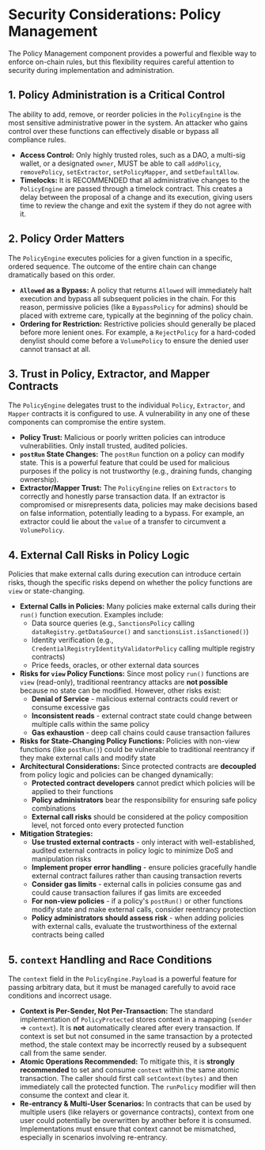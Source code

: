 # Security Considerations: Policy Management

The Policy Management component provides a powerful and flexible way to enforce on-chain rules, but this flexibility requires careful attention to security during implementation and administration.

## 1. Policy Administration is a Critical Control

The ability to add, remove, or reorder policies in the `PolicyEngine` is the most sensitive administrative power in the system. An attacker who gains control over these functions can effectively disable or bypass all compliance rules.

- **Access Control:** Only highly trusted roles, such as a DAO, a multi-sig wallet, or a designated `owner`, MUST be able to call `addPolicy`, `removePolicy`, `setExtractor`, `setPolicyMapper`, and `setDefaultAllow`.
- **Timelocks:** It is RECOMMENDED that all administrative changes to the `PolicyEngine` are passed through a timelock contract. This creates a delay between the proposal of a change and its execution, giving users time to review the change and exit the system if they do not agree with it.

## 2. Policy Order Matters

The `PolicyEngine` executes policies for a given function in a specific, ordered sequence. The outcome of the entire chain can change dramatically based on this order.

- **`Allowed` as a Bypass:** A policy that returns `Allowed` will immediately halt execution and bypass all subsequent policies in the chain. For this reason, permissive policies (like a `BypassPolicy` for admins) should be placed with extreme care, typically at the beginning of the policy chain.
- **Ordering for Restriction:** Restrictive policies should generally be placed before more lenient ones. For example, a `RejectPolicy` for a hard-coded denylist should come before a `VolumePolicy` to ensure the denied user cannot transact at all.

## 3. Trust in Policy, Extractor, and Mapper Contracts

The `PolicyEngine` delegates trust to the individual `Policy`, `Extractor`, and `Mapper` contracts it is configured to use. A vulnerability in any one of these components can compromise the entire system.

- **Policy Trust:** Malicious or poorly written policies can introduce vulnerabilities. Only install trusted, audited policies.
- **`postRun` State Changes:** The `postRun` function on a policy can modify state. This is a powerful feature that could be used for malicious purposes if the policy is not trustworthy (e.g., draining funds, changing ownership).
- **Extractor/Mapper Trust:** The `PolicyEngine` relies on `Extractors` to correctly and honestly parse transaction data. If an extractor is compromised or misrepresents data, policies may make decisions based on false information, potentially leading to a bypass. For example, an extractor could lie about the `value` of a transfer to circumvent a `VolumePolicy`.

## 4. External Call Risks in Policy Logic

Policies that make external calls during execution can introduce certain risks, though the specific risks depend on whether the policy functions are `view` or state-changing.

- **External Calls in Policies:** Many policies make external calls during their `run()` function execution. Examples include:
  - Data source queries (e.g., `SanctionsPolicy` calling `dataRegistry.getDataSource()` and `sanctionsList.isSanctioned()`)
  - Identity verification (e.g., `CredentialRegistryIdentityValidatorPolicy` calling multiple registry contracts)
  - Price feeds, oracles, or other external data sources
- **Risks for `view` Policy Functions:** Since most policy `run()` functions are `view` (read-only), traditional reentrancy attacks are **not possible** because no state can be modified. However, other risks exist:
  - **Denial of Service** - malicious external contracts could revert or consume excessive gas
  - **Inconsistent reads** - external contract state could change between multiple calls within the same policy
  - **Gas exhaustion** - deep call chains could cause transaction failures
- **Risks for State-Changing Policy Functions:** Policies with non-view functions (like `postRun()`) could be vulnerable to traditional reentrancy if they make external calls and modify state
- **Architectural Considerations:** Since protected contracts are **decoupled** from policy logic and policies can be changed dynamically:
  - **Protected contract developers** cannot predict which policies will be applied to their functions
  - **Policy administrators** bear the responsibility for ensuring safe policy combinations
  - **External call risks** should be considered at the policy composition level, not forced onto every protected function
- **Mitigation Strategies:**
  - **Use trusted external contracts** - only interact with well-established, audited external contracts in policy logic to minimize DoS and manipulation risks
  - **Implement proper error handling** - ensure policies gracefully handle external contract failures rather than causing transaction reverts
  - **Consider gas limits** - external calls in policies consume gas and could cause transaction failures if gas limits are exceeded
  - **For non-view policies** - if a policy's `postRun()` or other functions modify state and make external calls, consider reentrancy protection
  - **Policy administrators should assess risk** - when adding policies with external calls, evaluate the trustworthiness of the external contracts being called

## 5. `context` Handling and Race Conditions

The `context` field in the `PolicyEngine.Payload` is a powerful feature for passing arbitrary data, but it must be managed carefully to avoid race conditions and incorrect usage.

- **Context is Per-Sender, Not Per-Transaction:** The standard implementation of `PolicyProtected` stores context in a mapping (`sender` => `context`). It is **not** automatically cleared after every transaction. If context is set but not consumed in the same transaction by a protected method, the stale context may be incorrectly reused by a subsequent call from the same sender.
- **Atomic Operations Recommended:** To mitigate this, it is **strongly recommended** to set and consume `context` within the same atomic transaction. The caller should first call `setContext(bytes)` and then immediately call the protected function. The `runPolicy` modifier will then consume the context and clear it.
- **Re-entrancy & Multi-User Scenarios:** In contracts that can be used by multiple users (like relayers or governance contracts), context from one user could potentially be overwritten by another before it is consumed. Implementations must ensure that context cannot be mismatched, especially in scenarios involving re-entrancy.
